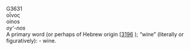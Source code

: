 G3631  
οἶνος  
oinos  
*oy‘-nos*  
A primary word (or perhaps of Hebrew origin \[[3196](h3196) ); “wine”
(literally or figuratively): - wine.  
